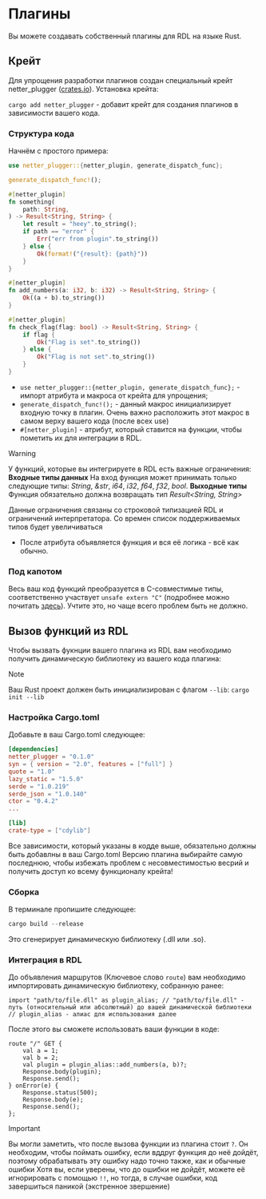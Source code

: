 # Плагины

Вы можете создавать собственный плагины для RDL на языке Rust.

## Крейт

Для упрощения разработки плагинов создан специальный крейт netter_plugger ([crates.io](https://crates.io/crates/netter_plugger)).
Установка крейта:

`cargo add netter_plugger` - добавит крейт для создания плагинов в зависимости вашего кода.

### Структура кода

Начнём с простого примера:

```rust
use netter_plugger::{netter_plugin, generate_dispatch_func};

generate_dispatch_func!();

#[netter_plugin]
fn something(
    path: String,
) -> Result<String, String> {
    let result = "heey".to_string();
    if path == "error" {
        Err("err from plugin".to_string())
    } else {
        Ok(format!("{result}: {path}"))
    }
}

#[netter_plugin]
fn add_numbers(a: i32, b: i32) -> Result<String, String> {
    Ok((a + b).to_string())
}

#[netter_plugin]
fn check_flag(flag: bool) -> Result<String, String> {
    if flag {
        Ok("Flag is set".to_string())
    } else {
        Ok("Flag is not set".to_string())
    }
}
```

* `use netter_plugger::{netter_plugin, generate_dispatch_func};` - импорт атрибута и макроса от крейта для упрощения;
* `generate_dispatch_func!();` - данный макрос инициализирует входную точку в плагин. Очень важно расположить этот макрос в самом верху вашего кода (после всех use)
* `#[netter_plugin]` - атрибут, который ставится на функции, чтобы пометить их для интеграции в RDL.

> [!WARNING]
> У функций, которые вы интегрируете в RDL есть важные ограничения:
> **Входные типы данных**
> На вход функция может принимать только следующие типы: *String*, *&str*, *i64*, *i32*, *f64*, *f32*, *bool*.
> **Выходные типы**
> Функция обязательно должна возвращать тип *Result<String, String>*
>
> Данные ограничения связаны со строковой типизацией RDL и ограничений интерпретатора. Со времен список поддерживаемых типов будет увеличиваться

* После атрибута объявляется функция и вся её логика - всё как обычно.

### Под капотом

Весь ваш код функций преобразуется в C-совместимые типы, соответственно участвует `unsafe extern "C"` (подробнее можно почитать [здесь](https://doc.rust-lang.org/book/ch20-01-unsafe-rust.html)).
Учтите это, но чаще всего проблем быть не должно.

## Вызов функций из RDL

Чтобы вызвать фукнции вашего плагина из RDL вам необходимо получить динамическую библиотеку из вашего кода плагина:

> [!NOTE]
> Ваш Rust проект должен быть инициализирован с флагом `--lib`:
> `cargo init --lib`

### Настройка Cargo.toml

Добавьте в ваш Cargo.toml следующее:

```toml
[dependencies]
netter_plugger = "0.1.0"
syn = { version = "2.0", features = ["full"] }
quote = "1.0"
lazy_static = "1.5.0"
serde = "1.0.219"
serde_json = "1.0.140"
ctor = "0.4.2"
...

[lib]
crate-type = ["cdylib"]
```

Все зависимости, который указаны в кодде выше, обязательно должны быть добавлны в ваш Cargo.toml
Версию плагина выбирайте самую последнюю, чтобы избежать проблем с несовместимостью весрий и получить доступ ко всему функционалу крейта!

### Сборка

В терминале пропишите следующее:

```powershell
cargo build --release
```

Это сгенерирует динамическую библиотеку (.dll или .so).

### Интеграция в RDL

До объявления маршрутов (Ключевое слово `route`) вам необходимо импортировать динамическую библиотеку, собранную ранее:

```rdl
import "path/to/file.dll" as plugin_alias; // "path/to/file.dll" - путь (относительный или абсолютный) до вашей динамической библиотеки
// plugin_alias - алиас для использования далее
```

После этого вы сможете использовать ваши функции в коде:

```rdl
route "/" GET {
    val a = 1;
    val b = 2;
    val plugin = plugin_alias::add_numbers(a, b)?;
    Response.body(plugin);
    Response.send();
} onError(e) {
    Response.status(500);
    Response.body(e);
    Response.send();
};
```

> [!IMPORTANT]
> Вы могли заметить, что после вызова функции из плагина стоит `?`. Он необходим, чтобы поймать ошибку, если вддруг функция до неё дойдёт, поэтому обрабатывать эту ошибку надо точно также, как и обычные ошибки
> Хотя вы, если уверены, что до ошибки не дойдёт, можете её игнорировать с помощью `!!`, но тогда, в случае ошибки, код завершиться паникой (экстренное звершение)
